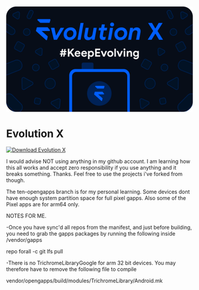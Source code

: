 ![Evolution X](https://github.com/Evolution-X/manifest/raw/ten/EvoBanner.png)

# Evolution X #

[![Download Evolution X](https://img.shields.io/sourceforge/dt/evolution-x.svg)](https://sourceforge.net/projects/evolution-x/files/latest/download)

I would advise NOT using anything in my github account. I am learning how this all works and accept zero responsibility if you use anything and it breaks something. Thanks. Feel free to use the projects i've forked from though.

The ten-opengapps branch is for my personal learning. Some devices dont have enough system partition space for full pixel gapps. Also some of the Pixel apps are for arm64 only.

NOTES FOR ME.

-Once you have sync'd all repos from the manifest, and just before building, you need to grab the gapps packages by running the following inside /vendor/gapps

repo forall -c git lfs pull

-There is no TrichromeLibraryGoogle for arm 32 bit devices. You may therefore have to remove the following file to compile

vendor/opengapps/build/modules/TrichromeLibrary/Android.mk


